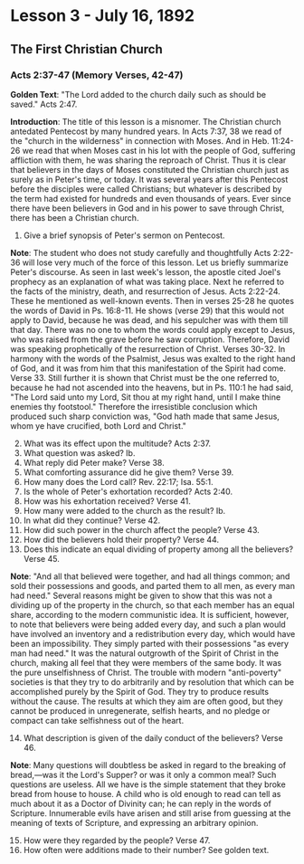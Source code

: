 # Lesson 3 - July 16, 1892
## The First Christian Church
### Acts 2:37-47 (Memory Verses, 42-47)

**Golden Text**: "The Lord added to the church daily such as should be saved." Acts 2:47.

**Introduction**: The title of this lesson is a misnomer. The Christian church antedated Pentecost by many hundred years. In Acts 7:37, 38 we read of the "church in the wilderness" in connection with Moses. And in Heb. 11:24-26 we read that when Moses cast in his lot with the people of God, suffering affliction with them, he was sharing the reproach of Christ. Thus it is clear that believers in the days of Moses constituted the Christian church just as surely as in Peter's time, or today. It was several years after this Pentecost before the disciples were called Christians; but whatever is described by the term had existed for hundreds and even thousands of years. Ever since there have been believers in God and in his power to save through Christ, there has been a Christian church.

1. Give a brief synopsis of Peter's sermon on Pentecost.

**Note**: The student who does not study carefully and thoughtfully Acts 2:22-36 will lose very much of the force of this lesson. Let us briefly summarize Peter's discourse. As seen in last week's lesson, the apostle cited Joel's prophecy as an explanation of what was taking place. Next he referred to the facts of the ministry, death, and resurrection of Jesus. Acts 2:22-24. These he mentioned as well-known events. Then in verses 25-28 he quotes the words of David in Ps. 16:8-11. He shows (verse 29) that this would not apply to David, because he was dead, and his sepulcher was with them till that day. There was no one to whom the words could apply except to Jesus, who was raised from the grave before he saw corruption. Therefore, David was speaking prophetically of the resurrection of Christ. Verses 30-32. In harmony with the words of the Psalmist, Jesus was exalted to the right hand of God, and it was from him that this manifestation of the Spirit had come. Verse 33. Still further it is shown that Christ must be the one referred to, because he had not ascended into the heavens, but in Ps. 110:1 he had said, "The Lord said unto my Lord, Sit thou at my right hand, until I make thine enemies thy footstool." Therefore the irresistible conclusion which produced such sharp conviction was, "God hath made that same Jesus, whom ye have crucified, both Lord and Christ."

2. What was its effect upon the multitude? Acts 2:37.
3. What question was asked? Ib.
4. What reply did Peter make? Verse 38.
5. What comforting assurance did he give them? Verse 39.
6. How many does the Lord call? Rev. 22:17; Isa. 55:1.
7. Is the whole of Peter's exhortation recorded? Acts 2:40.
8. How was his exhortation received? Verse 41.
9. How many were added to the church as the result? Ib.
10. In what did they continue? Verse 42.
11. How did such power in the church affect the people? Verse 43.
12. How did the believers hold their property? Verse 44.
13. Does this indicate an equal dividing of property among all the believers? Verse 45.

**Note**: "And all that believed were together, and had all things common; and sold their possessions and goods, and parted them to all men, as every man had need." Several reasons might be given to show that this was not a dividing up of the property in the church, so that each member has an equal share, according to the modern communistic idea. It is sufficient, however, to note that believers were being added every day, and such a plan would have involved an inventory and a redistribution every day, which would have been an impossibility. They simply parted with their possessions "as every man had need." It was the natural outgrowth of the Spirit of Christ in the church, making all feel that they were members of the same body. It was the pure unselfishness of Christ. The trouble with modern "anti-poverty" societies is that they try to do arbitrarily and by resolution that which can be accomplished purely by the Spirit of God. They try to produce results without the cause. The results at which they aim are often good, but they cannot be produced in unregenerate, selfish hearts, and no pledge or compact can take selfishness out of the heart.

14. What description is given of the daily conduct of the believers? Verse 46.

**Note**: Many questions will doubtless be asked in regard to the breaking of bread,—was it the Lord's Supper? or was it only a common meal? Such questions are useless. All we have is the simple statement that they broke bread from house to house. A child who is old enough to read can tell as much about it as a Doctor of Divinity can; he can reply in the words of Scripture. Innumerable evils have arisen and still arise from guessing at the meaning of texts of Scripture, and expressing an arbitrary opinion.

15. How were they regarded by the people? Verse 47.
16. How often were additions made to their number? See golden text.